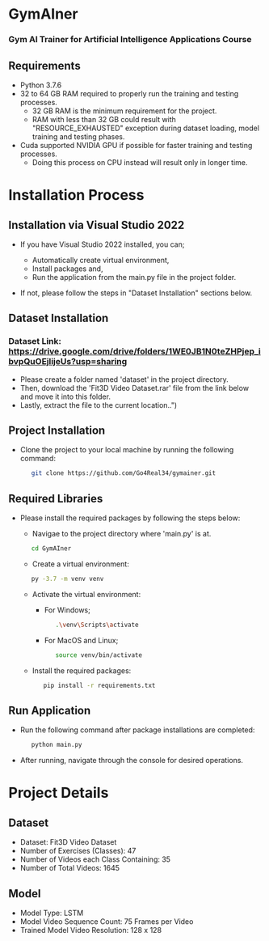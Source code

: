 # GymAIner
### Gym AI Trainer for Artificial Intelligence Applications Course

## Requirements
  - Python 3.7.6
  - 32 to 64 GB RAM required to properly run the training and testing processes.
	- 32 GB RAM is the minimum requirement for the project.
	- RAM with less than 32 GB could result with "RESOURCE_EXHAUSTED" exception during dataset loading, model training and testing phases.
  - Cuda supported NVIDIA GPU if possible for faster training and testing processes.
    - Doing this process on CPU instead will result only in longer time.


# Installation Process
## Installation via Visual Studio 2022
  - If you have Visual Studio 2022 installed, you can;
	- Automatically create virtual environment,
	- Install packages and,
	- Run the application from the main.py file in the project folder.

  - If not, please follow the steps in "Dataset Installation" sections below.


## Dataset Installation
  ### Dataset Link: https://drive.google.com/drive/folders/1WE0JB1N0teZHPjep_ibvpQuOEjlijeUs?usp=sharing
  - Please create a folder named 'dataset' in the project directory.
  - Then, download the 'Fit3D Video Dataset.rar' file from the link below and move it into this folder.
  - Lastly, extract the file to the current location..")


## Project Installation
  - Clone the project to your local machine by running the following command:
	```bash
       git clone https://github.com/Go4Real34/gymainer.git
	```

## Required Libraries
  - Please install the required packages by following the steps below:
	- Navigae to the project directory where 'main.py' is at.
	```bash
       cd GymAIner
	```
	
    - Create a virtual environment:
	```bash
       py -3.7 -m venv venv
	```

	- Activate the virtual environment:
	  - For Windows;
		```bash
           .\venv\Scripts\activate
		```
	  - For MacOS and Linux;
		```bash
           source venv/bin/activate
		```

	- Install the required packages:
		```bash
           pip install -r requirements.txt
		```


## Run Application
  - Run the following command after package installations are completed:
	```bash
       python main.py
	```
  - After running, navigate through the console for desired operations.


# Project Details
## Dataset
  - Dataset: Fit3D Video Dataset
  - Number of Exercises (Classes): 47
  - Number of Videos each Class Containing: 35
  - Number of Total Videos: 1645

## Model
  - Model Type: LSTM
  - Model Video Sequence Count: 75 Frames per Video
  - Trained Model Video Resolution: 128 x 128
